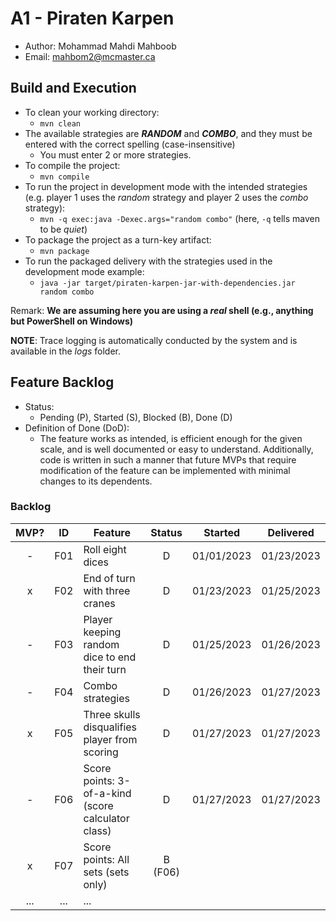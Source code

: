 # A1 - Piraten Karpen

  * Author: Mohammad Mahdi Mahboob
  * Email: mahbom2@mcmaster.ca

## Build and Execution

  * To clean your working directory:
    * `mvn clean`
  * The available strategies are ___RANDOM___ and ___COMBO___, and they must be entered with the correct spelling
    (case-insensitive)
    * You must enter 2 or more strategies.
  * To compile the project:
    * `mvn compile`
  * To run the project in development mode with the intended strategies (e.g. player 1 uses the _random_ strategy
      and player 2 uses the _combo_ strategy):
    * `mvn -q exec:java -Dexec.args="random combo"` (here, `-q` tells maven to be _quiet_)
  * To package the project as a turn-key artifact:
    * `mvn package`
  * To run the packaged delivery with the strategies used in the development mode example:
    * `java -jar target/piraten-karpen-jar-with-dependencies.jar random combo`

  Remark: **We are assuming here you are using a _real_ shell (e.g., anything but PowerShell on Windows)**

  __NOTE__: Trace logging is automatically conducted by the system and is available in the _logs_ folder.


## Feature Backlog

  * Status:
    * Pending (P), Started (S), Blocked (B), Done (D)
  * Definition of Done (DoD):
    * The feature works as intended, is efficient enough for the given scale, and is well documented
      or easy to understand. Additionally, code is written in such a manner that future MVPs that
      require modification of the feature can be implemented with minimal changes to its dependents.

### Backlog

| MVP? | ID  | Feature  | Status  |  Started  | Delivered |
| :-:  |:-:  |---       | :-:     | :-:       | :-:       |
| -   | F01 | Roll eight dices  | D | 01/01/2023 | 01/23/2023 |
| x   | F02 | End of turn with three cranes | D | 01/23/2023 | 01/25/2023 |
| -   | F03 | Player keeping random dice to end their turn | D | 01/25/2023 | 01/26/2023 |
| -   | F04 | Combo strategies | D | 01/26/2023 | 01/27/2023 |
| x   | F05 | Three skulls disqualifies player from scoring | D | 01/27/2023 | 01/27/2023 |
| -   | F06 | Score points: 3-of-a-kind (score calculator class) | D | 01/27/2023 | 01/27/2023 |
| x   | F07 | Score points: All sets (sets only) | B (F06) | |
| ... | ... | ... |

